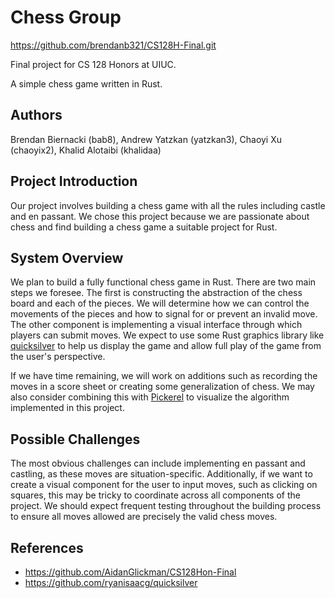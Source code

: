 # Chess Group
https://github.com/brendanb321/CS128H-Final.git

Final project for CS 128 Honors at UIUC.

A simple chess game written in Rust.

## Authors
Brendan Biernacki (bab8), Andrew Yatzkan (yatzkan3), Chaoyi Xu (chaoyix2), Khalid Alotaibi (khalidaa)

## Project Introduction
Our project involves building a chess game with all the rules including castle and en passant. We chose this project because we are passionate about chess and find building a chess game a suitable project for Rust.

## System Overview
We plan to build a fully functional chess game in Rust. There are two main steps we foresee. The first is constructing the abstraction of the chess board and each of the pieces. We will determine how we can control the movements of the pieces and how to signal for or prevent an invalid move. The other component is implementing a visual interface through which players can submit moves. We expect to use some Rust graphics library like [quicksilver](https://github.com/ryanisaacg/quicksilver) to help us display the game and allow full play of the game from the user's perspective.

If we have time remaining, we will work on additions such as recording the moves in a score sheet or creating some generalization of chess. We may also consider combining this with [Pickerel](https://github.com/AidanGlickman/CS128Hon-Final) to visualize the algorithm implemented in this project.

## Possible Challenges
The most obvious challenges can include implementing en passant and castling, as these moves are situation-specific. Additionally, if we want to create a visual component for the user to input moves, such as clicking on squares, this may be tricky to coordinate across all components of the project. We should expect frequent testing throughout the building process to ensure all moves allowed are precisely the valid chess moves.

## References
- https://github.com/AidanGlickman/CS128Hon-Final
- https://github.com/ryanisaacg/quicksilver

